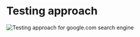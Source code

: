 # Testing approach

![Testing approach for google.com search engine](https://github.com/misiekofski/selenpy/blob/master/approach/test-approach.png")